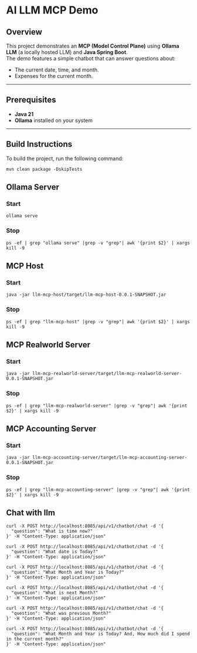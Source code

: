 # AI LLM MCP Demo

## Overview
This project demonstrates an **MCP (Model Control Plane)** using **Ollama LLM** (a locally hosted LLM) and **Java Spring Boot**.  
The demo features a simple chatbot that can answer questions about:
- The current date, time, and month.
- Expenses for the current month.

---

## Prerequisites
- **Java 21**
- **Ollama** installed on your system

---

## Build Instructions
To build the project, run the following command:

```shell
mvn clean package -DskipTests
```

## Ollama Server
### Start
```shell
ollama serve
```

### Stop
```shell
ps -ef | grep "ollama serve" |grep -v "grep"| awk '{print $2}' | xargs kill -9
```

## MCP Host
### Start
```shell
java -jar llm-mcp-host/target/llm-mcp-host-0.0.1-SNAPSHOT.jar
```
### Stop
```shell
ps -ef | grep "llm-mcp-host" |grep -v "grep"| awk '{print $2}' | xargs kill -9
```

## MCP Realworld Server
### Start
```shell
java -jar llm-mcp-realworld-server/target/llm-mcp-realworld-server-0.0.1-SNAPSHOT.jar
```
### Stop
```shell
ps -ef | grep "llm-mcp-realworld-server" |grep -v "grep"| awk '{print $2}' | xargs kill -9
```

## MCP Accounting Server
### Start
```shell
java -jar llm-mcp-accounting-server/target/llm-mcp-accounting-server-0.0.1-SNAPSHOT.jar
```
### Stop
```shell
ps -ef | grep "llm-mcp-accounting-server" |grep -v "grep"| awk '{print $2}' | xargs kill -9
```

## Chat with llm
```shell
curl -X POST http://localhost:8085/api/v1/chatbot/chat -d '{
  "question": "What is time now?"
}' -H "Content-Type: application/json"
```
```shell
curl -X POST http://localhost:8085/api/v1/chatbot/chat -d '{
  "question": "What date is Today?"
}' -H "Content-Type: application/json"
```
```shell
curl -X POST http://localhost:8085/api/v1/chatbot/chat -d '{
  "question": "What Month and Year is Today?"
}' -H "Content-Type: application/json"
```
```shell
curl -X POST http://localhost:8085/api/v1/chatbot/chat -d '{
  "question": "What is next Month?"
}' -H "Content-Type: application/json"
```
```shell
curl -X POST http://localhost:8085/api/v1/chatbot/chat -d '{
  "question": "What was previous Month?"
}' -H "Content-Type: application/json"
```
```shell
curl -X POST http://localhost:8085/api/v1/chatbot/chat -d '{
  "question": "What Month and Year is Today? And, How much did I spend in the current month?"
}' -H "Content-Type: application/json"
```
